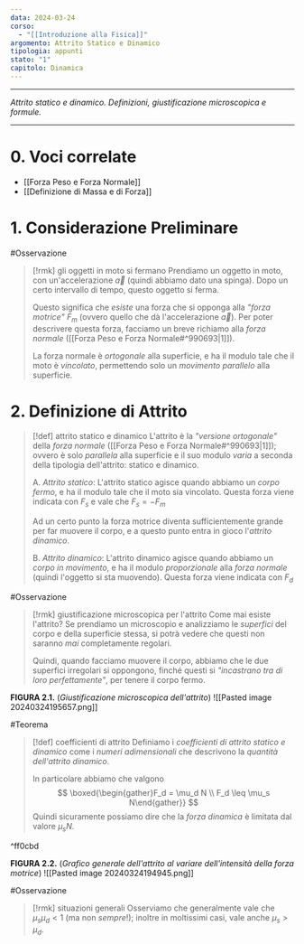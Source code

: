 ```yaml
---
data: 2024-03-24
corso:
  - "[[Introduzione alla Fisica]]"
argomento: Attrito Statico e Dinamico
tipologia: appunti
stato: "1"
capitolo: Dinamica
---
```

- - -
*Attrito statico e dinamico. Definizioni, giustificazione microscopica e formule.*
- - -
# 0. Voci correlate
- [[Forza Peso e Forza Normale]]
- [[Definizione di Massa e di Forza]]
# 1. Considerazione Preliminare
#Osservazione 
> [!rmk] gli oggetti in moto si fermano
> Prendiamo un oggetto in moto, con un'accelerazione $\vec{a}$ (quindi abbiamo dato una spinga). Dopo un certo intervallo di tempo, questo oggetto si ferma.
> 
> Questo significa che *esiste* una forza che si opponga alla *"forza motrice"* $F_m$ (ovvero quello che dà l'accelerazione $\vec{a}$). Per poter descrivere questa forza, facciamo un breve richiamo alla *forza normale* ([[Forza Peso e Forza Normale#^990693|1]]).
> 
> La forza normale è *ortogonale* alla superficie, e ha il modulo tale che il moto è *vincolato*, permettendo solo un *movimento parallelo* alla superficie.

# 2. Definizione di Attrito
> [!def] attrito statico e dinamico
> L'attrito è la *"versione ortogonale"* della *forza normale* ([[Forza Peso e Forza Normale#^990693|1]]); ovvero è solo *parallela* alla superficie e il suo modulo *varia* a seconda della tipologia dell'attrito: statico e dinamico.
> 
> A. *Attrito statico*: L'attrito statico agisce quando abbiamo un *corpo fermo*, e ha il modulo tale che il moto sia vincolato. Questa forza viene indicata con $F_s$ e vale che $F_s = - F_m$
> 
> Ad un certo punto la forza motrice diventa sufficientemente grande per far muovere il corpo, e a questo punto entra in gioco l'*attrito dinamico*.
> 
> B. *Attrito dinamico*: L'attrito dinamico agisce quando abbiamo un *corpo in movimento*, e ha il modulo *proporzionale* alla *forza normale* (quindi l'oggetto si sta muovendo). Questa forza viene indicata con $F_d$

#Osservazione 
> [!rmk] giustificazione microscopica per l'attrito
> Come mai esiste l'attrito? Se prendiamo un microscopio e analizziamo le *superfici* del corpo e della superficie stessa, si potrà vedere che questi non saranno *mai* completamente regolari. 
> 
> Quindi, quando facciamo muovere il corpo, abbiamo che le due superfici irregolari si oppongono, finché questi si *"incastrano tra di loro perfettamente"*, per tenere il corpo fermo.

**FIGURA 2.1.** (*Giustificazione microscopica dell'attrito*)
![[Pasted image 20240324195657.png]]

#Teorema 
> [!def] coefficienti di attrito
> Definiamo i *coefficienti di attrito statico e dinamico* come i *numeri adimensionali* che descrivono la *quantità dell'attrito dinamico*.
> 
> In particolare abbiamo che valgono
> $$
> \boxed{\begin{gather}F_d = \mu_d N \\ F_d \leq \mu_s N\end{gather}}
> $$
> Quindi sicuramente possiamo dire che la *forza dinamica* è limitata dal valore $\mu_s N$.

^ff0cbd

**FIGURA 2.2.** (*Grafico generale dell'attrito al variare dell'intensità della forza motrice*)
![[Pasted image 20240324194945.png]]

#Osservazione 
> [!rmk] situazioni generali
> Osserviamo che generalmente vale che $\mu_s \mu_d < 1$ (ma non *sempre*!); inoltre in moltissimi casi, vale anche $\mu_s > \mu_d$.
